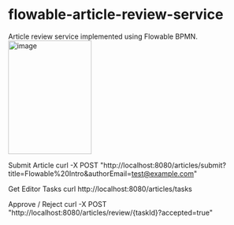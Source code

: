 # flowable-article-review-service
Article review service implemented using Flowable BPMN.
<img width="169" height="230" alt="image" src="https://github.com/user-attachments/assets/f8fdf7fd-1993-44bd-97b3-2849b9d752e4" />

Submit Article
curl -X POST "http://localhost:8080/articles/submit?title=Flowable%20Intro&authorEmail=test@example.com"

Get Editor Tasks
curl http://localhost:8080/articles/tasks

Approve / Reject
curl -X POST "http://localhost:8080/articles/review/{taskId}?accepted=true"
